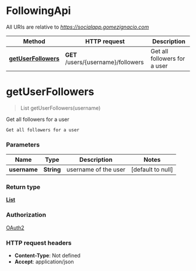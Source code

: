 # FollowingApi

All URIs are relative to *https://socialapp.gomezignacio.com*

| Method | HTTP request | Description |
|------------- | ------------- | -------------|
| [**getUserFollowers**](FollowingApi.md#getUserFollowers) | **GET** /users/{username}/followers | Get all followers for a user |


<a name="getUserFollowers"></a>
# **getUserFollowers**
> List getUserFollowers(username)

Get all followers for a user

    Get all followers for a user

### Parameters

|Name | Type | Description  | Notes |
|------------- | ------------- | ------------- | -------------|
| **username** | **String**| username of the user | [default to null] |

### Return type

[**List**](../Models/User.md)

### Authorization

[OAuth2](../README.md#OAuth2)

### HTTP request headers

- **Content-Type**: Not defined
- **Accept**: application/json

